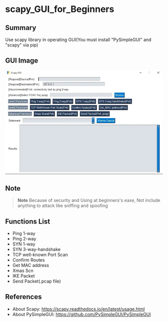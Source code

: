 # scapy_GUI_for_Beginners
## Summary
Use scapy library in operating GUI(You must install "PySimpleGUI" and "scapy" via pip)

## GUI Image
![Test Image 1](GUI_IMAGE.webp)

## Note
> __Note__ Because of security and Using at beginners's ease, Not include anything to attack like sniffing and spoofing

## Functions List
- Ping 1-way
- Ping 2-way
- SYN 1-way
- SYN 3-way-handshake
- TCP well-known Port Scan
- Confirm Routes
- Get MAC address
- Xmas Scn
- IKE Packet
- Send Packet(.pcap file)

## References
- About Scapy: https://scapy.readthedocs.io/en/latest/usage.html
- About PySimpleGUI: https://github.com/PySimpleGUI/PySimpleGUI
